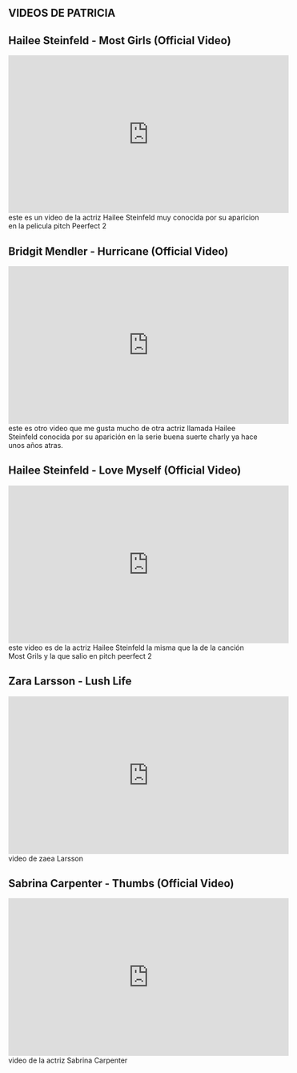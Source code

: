 ## VIDEOS DE PATRICIA 

##  Hailee Steinfeld - Most Girls (Official Video)
<iframe width="560" height="315" src="https://www.youtube.com/embed/qBB_QOZNEdc" frameborder="0" allow="accelerometer; autoplay; clipboard-write; encrypted-media; gyroscope; picture-in-picture" allowfullscreen></iframe>
este es un video de la actriz Hailee Steinfeld muy conocida por su aparicion
en la pelicula pitch Peerfect 2

## Bridgit Mendler - Hurricane (Official Video)
<iframe width="560" height="315" src="https://www.youtube.com/embed/t-njAuS7eTQ" frameborder="0" allow="accelerometer; autoplay; clipboard-write; encrypted-media; gyroscope; picture-in-picture" allowfullscreen></iframe>
este es otro video que me gusta mucho de otra actriz llamada Hailee Steinfeld conocida por su aparición 
en la serie buena suerte charly ya hace unos años atras.

## Hailee Steinfeld - Love Myself (Official Video)
<iframe width="560" height="315" src="https://www.youtube.com/embed/bMpFmHSgC4Q" frameborder="0" allow="accelerometer; autoplay; clipboard-write; encrypted-media; gyroscope; picture-in-picture" allowfullscreen></iframe>
este video es de la actriz Hailee Steinfeld la misma que la de la canción Most Grils y la que salio en pitch peerfect 2

## Zara Larsson - Lush Life
<iframe width="560" height="315" src="https://www.youtube.com/embed/tD4HCZe-tew" frameborder="0" allow="accelerometer; autoplay; clipboard-write; encrypted-media; gyroscope; picture-in-picture" allowfullscreen></iframe>
video de zaea Larsson 

## Sabrina Carpenter - Thumbs (Official Video)
<iframe width="560" height="315" src="https://www.youtube.com/embed/uAVUl0cAKpo" frameborder="0" allow="accelerometer; autoplay; clipboard-write; encrypted-media; gyroscope; picture-in-picture" allowfullscreen></iframe>
video de la actriz Sabrina Carpenter

